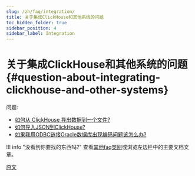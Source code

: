 ```yaml
---
slug: /zh/faq/integration/
title: 关于集成ClickHouse和其他系统的问题
toc_hidden_folder: true
sidebar_position: 4
sidebar_label: Integration
---
```


# 关于集成ClickHouse和其他系统的问题 {#question-about-integrating-clickhouse-and-other-systems}

问题:

-   [如何从 ClickHouse 导出数据到一个文件?](../../faq/integration/file-export.md)
-   [如何导入JSON到ClickHouse?](../../faq/integration/json-import.md)
-   [如果我用ODBC链接Oracle数据库出现编码问题该怎么办?](../../faq/integration/oracle-odbc.md)



!!! info "没看到你要找的东西吗?"
    查看[其他faq类别](../../faq/index.md)或浏览左边栏中的主要文档文章。

[原文](/faq/integration/)

